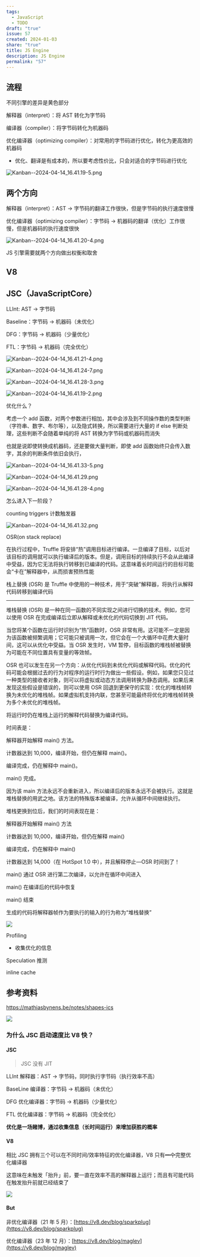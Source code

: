 ```yaml
---  
tags:  
  - JavaScript  
  - TODO  
draft: "true"  
issue: 57
created: 2024-01-03
share: "true"  
title: JS Engine
description: JS Engine
permalink: "57"
---  
```

  
## 流程  
  
不同引擎的差异是黄色部分  
  
解释器（interpret）：将 AST 转化为字节码  
  
编译器（compiler）：将字节码转化为机器码  
  
优化编译器（optimizing compiler）：对常用的字节码进行优化，转化为更高效的机器码  
  
- 优化、翻译是有成本的，所以要考虑性价比，只会对适合的字节码进行优化  
  
![Kanban--2024-04-14_16.41.19-5.png](https://raw.githubusercontent.com/lei4519/picture-bed/main/images/Kanban--2024-04-14_16.41.19-5.png)  
  
## 两个方向  
  
解释器（interpret）：AST -> 字节码的翻译工作很快，但是字节码的执行速度很慢  
  
优化编译器（optimizing compiler）：字节码 -> 机器码的翻译（优化）工作很慢，但是机器码的执行速度很快  
  
![Kanban--2024-04-14_16.41.20-4.png](https://raw.githubusercontent.com/lei4519/picture-bed/main/images/Kanban--2024-04-14_16.41.20-4.png)  
  
JS 引擎需要就两个方向做出权衡和取舍  
  
## V8  
  
## JSC（JavaScriptCore）  
  
LLInt: AST -> 字节码  
  
Baseline：字节码 -> 机器码（未优化）  
  
DFG：字节码 -> 机器码（少量优化）  
  
FTL：字节码 -> 机器码（完全优化）  
  
![Kanban--2024-04-14_16.41.21-4.png](https://raw.githubusercontent.com/lei4519/picture-bed/main/images/Kanban--2024-04-14_16.41.21-4.png)  
  
![Kanban--2024-04-14_16.41.24-7.png](https://raw.githubusercontent.com/lei4519/picture-bed/main/images/Kanban--2024-04-14_16.41.24-7.png)  
  
![Kanban--2024-04-14_16.41.28-3.png](https://raw.githubusercontent.com/lei4519/picture-bed/main/images/Kanban--2024-04-14_16.41.28-3.png)  
  
![Kanban--2024-04-14_16.41.19-2.png](https://raw.githubusercontent.com/lei4519/picture-bed/main/images/Kanban--2024-04-14_16.41.19-2.png)  
  
优化什么？  
  
考虑一个 add 函数，对两个参数进行相加，其中会涉及到不同操作数的类型判断（字符串、数字、布尔等），以及隐式转换，所以需要进行大量的 if else 判断处理，这些判断不会随着单纯的将 AST 转换为字节码或机器码而消失  
  
也就是说即使转换成机器码，还是要做大量判断，即使 add 函数始终只会传入数字，其余的判断条件依旧会执行，  
  
![Kanban--2024-04-14_16.41.33-5.png](https://raw.githubusercontent.com/lei4519/picture-bed/main/images/Kanban--2024-04-14_16.41.33-5.png)  
  
![Kanban--2024-04-14_16.41.29.png](https://raw.githubusercontent.com/lei4519/picture-bed/main/images/Kanban--2024-04-14_16.41.29.png)  
  
![Kanban--2024-04-14_16.41.28-4.png](https://raw.githubusercontent.com/lei4519/picture-bed/main/images/Kanban--2024-04-14_16.41.28-4.png)  
  
怎么进入下一阶段？  
  
counting triggers 计数触发器  
  
![Kanban--2024-04-14_16.41.32.png](https://raw.githubusercontent.com/lei4519/picture-bed/main/images/Kanban--2024-04-14_16.41.32.png)  
  
OSR(on stack replace)  
  
在执行过程中，Truffle 将安排“热”调用目标进行编译。一旦编译了目标，以后对该目标的调用就可以执行编译后的版本。但是，调用目标的持续执行不会从此编译中受益，因为它无法将执行转移到已编译的代码。这意味着长时间运行的目标可能会“卡在”解释器中，从而损害预热性能  
  
栈上替换 (OSR) 是 Truffle 中使用的一种技术，用于“突破”解释器，将执行从解释代码转移到编译代码  
  
---  
  
堆栈替换 (OSR) 是一种在同一函数的不同实现之间进行切换的技术。例如，您可以使用 OSR 在完成编译后立即从解释或未优化的代码切换到 JIT 代码。  
  
当您将某个函数在运行时识别为“热”函数时，OSR 非常有用。这可能不一定是因为该函数被频繁调用；它可能只被调用一次，但它会在一个大循环中花费大量时间，这可以从优化中受益。当 OSR 发生时，VM 暂停，目标函数的堆栈帧被替换为可能在不同位置具有变量的等效帧。  
  
OSR 也可以发生在另一个方向：从优化代码到未优化代码或解释代码。优化的代码可能会根据过去的行为对程序的运行时行为做出一些假设。例如，如果您只见过一种类型的接收者对象，则可以将虚拟或动态方法调用转换为静态调用。如果后来发现这些假设是错误的，则可以使用 OSR 回退到更保守的实现：优化的堆栈帧转换为未优化的堆栈帧。如果虚拟机支持内联，您甚至可能最终将优化的堆栈帧转换为多个未优化的堆栈帧。  
  
将运行时仍在堆栈上运行的解释代码替换为编译代码。  
  
时间表是：  
  
解释器开始解释 main() 方法。  
  
计数器达到 10,000，编译开始，但仍在解释 main()。  
  
编译完成，仍在解释中 main()。  
  
main() 完成。  
  
因为该 main 方法永远不会重新进入，所以编译后的版本永远不会被执行。这就是堆栈替换的用武之地。该方法的特殊版本被编译，允许从循环中间继续执行。  
  
堆栈更换到位后，我们的时间表现在是：  
  
解释器开始解释 main() 方法  
  
计数器达到 10,000，编译开始，但仍在解释 main()  
  
编译完成，仍在解释中 main()  
  
计数器达到 14,000（在 HotSpot 1.0 中），并且解释停止—OSR 时间到了！  
  
main() 通过 OSR 进行第二次编译，以允许在循环中间进入  
  
main() 在编译后的代码中恢复  
  
main() 结束  
  
生成的代码将解释器帧作为要执行的输入的行为称为“堆栈替换”  
  
![](https://raw.githubusercontent.com/lei4519/picture-bed/main/images/IMG_2879.jpeg)  
  
Profiling  
  
- 收集优化的信息  
  
Speculation 推测  
  
inline cache  
  
## 参考资料  
  
<https://mathiasbynens.be/notes/shapes-ics>  
  
![](https://raw.githubusercontent.com/lei4519/picture-bed/main/images/Pasted%20image%2020231222132643.png)  
  
### 为什么 JSC 启动速度比 V8 快？  
  
#### JSC  
  
> JSC 没有 JIT  
  
LLInt 解释器：AST → 字节码，同时执行字节码（执行效率不高）  
  
BaseLine 编译器：字节码 → 机器码（未优化）  
  
DFG 优化编译器：字节码 → 机器码（少量优化）  
  
FTL 优化编译器：字节码 → 机器码（完全优化）  
  
**优化是一场赌博，通过收集信息（长时间运行）来增加获胜的概率**  
  
#### V8  
  
相比 JSC 拥有三个可以在不同时间/效率特征的优化编译器，V8 只有~~一个~~完整优化编译器  
  
这意味在未触发「抬升」前，要一直在效率不高的解释器上运行；而且有可能代码在触发抬升前就已经结束了  
  
![](https://mathiasbynens.be/_img/js-engines/pipeline-detail-v8.svg)  
  
#### But  
  
非优化编译器（21 年 5 月）：[https://v8.dev/blog/sparkplug](https://v8.dev/blog/sparkplug)  
  
优化编译器（23 年 12 月）：[https://v8.dev/blog/maglev](https://v8.dev/blog/maglev)  
